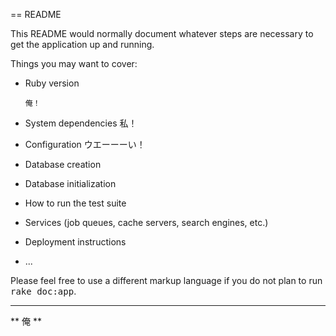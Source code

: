 == README

This README would normally document whatever steps are necessary to get the
application up and running.

Things you may want to cover:

* Ruby version

      俺！
* System dependencies
      私！
* Configuration
      ウエーーーい！
* Database creation

* Database initialization

* How to run the test suite

* Services (job queues, cache servers, search engines, etc.)

* Deployment instructions

* ...


Please feel free to use a different markup language if you do not plan to run
<tt>rake doc:app</tt>.

---
** 俺 **
